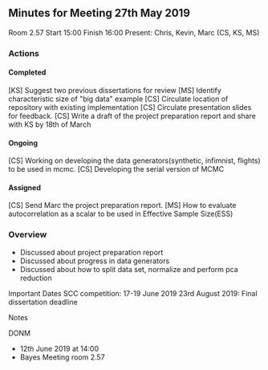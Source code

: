 ## Minutes for Meeting 27th May 2019
Room 2.57 Start 15:00 Finish 16:00
Present: Chris, Kevin, Marc (CS, KS, MS)

### Actions
#### Completed
[KS] Suggest two previous dissertations for review
[MS] Identify characteristic size of "big data" example
[CS] Circulate location of repository with existing implementation
[CS] Circulate presentation slides for feedback.
[CS] Write a draft of the project preparation report and share with KS by 18th of March

#### Ongoing
[CS] Working on developing the data generators(synthetic, infimnist, flights) to be used in mcmc. 
[CS] Developing the serial version of MCMC

#### Assigned
[CS] Send Marc the project preparation report.
[MS] How to evaluate autocorrelation as a scalar to be used in Effective Sample Size(ESS)

### Overview
- Discussed about project preparation report
- Discussed about progress in data generators
- Discussed about how to split data set, normalize and perform pca reduction

Important Dates
SCC competition: 17-19 June 2019
23rd August 2019: Final dissertation deadline

Notes

DONM
- 12th June 2019 at 14:00
- Bayes Meeting room 2.57
